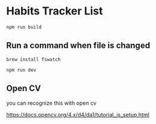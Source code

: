 # Habits Tracker List


`npm run build`

## Run a command when file is changed

`brew install fswatch`

`npm run dev`


## Open CV

you can recognize this with open cv

https://docs.opencv.org/4.x/d4/da1/tutorial_js_setup.html


